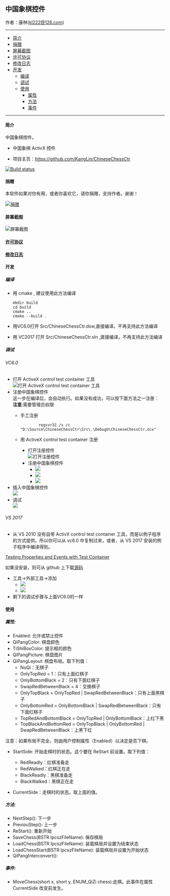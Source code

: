 ## 中国象棋控件

作者：康林(kl222@126.com)

-------------------------

- [简介](#简介)
- [捐赠](#捐赠)
- [屏幕截图](#屏幕截图)
- [许可协议](License.md)
- [修改日志](ChangeLog.md)
- [开发](#开发)
  + [编译](#编译)
  + [调试](#调试)
  + [使用](#使用)
    - [属性](#属性)
    - [方法](#方法)
    - [事件](#事件)

-------------------------

#### 简介
中国象棋控件。

- 中国象棋 ActivX 控件

- 项目主页：https://github.com/KangLin/ChineseChessCtr

[![Build status](https://ci.appveyor.com/api/projects/status/x9vc3w9ccniqm62c?svg=true)](https://ci.appveyor.com/project/KangLin/chinesechessctr)

#### 捐赠
本软件如果对你有用，或者你喜欢它，请你捐赠，支持作者。谢谢！

[![捐赠](https://gitee.com/kl222/RabbitCommon/raw/master/Src/Resource/image/Contribute.png "捐赠")](https://github.com/KangLin/RabbitCommon/raw/master/Src/Resource/image/Contribute.png "捐赠")

#### 屏幕截图

![屏幕截图](Documents/Image/ShotScreen.png)

#### [许可协议](License.md)
#### [修改日志](ChangeLog.md)

#### 开发

##### 编译
- 用 cmake , 建议使用此方法编译

      mkdir build
      cd build
      cmake ..
      cmake --build .

- 用VC6.0打开 Src/ChineseChessCtr.dsw,直接编译。不再支持此方法编译
- 用 VC2017 打开 Src/ChineseChessCtr.sln ,直接编译。不再支持此方法编译

##### 调试
###### VC6.0
- 打开 ActiveX control test container 工具  
![打开 ActiveX control test container 工具](Documents/Image/OpenActivexControlTestContainer.png)
- 注册中国象棋控件  
  这一步在编译后，会自动执行。如果没有成功，可以按下面方法之一注册：  
  **注意**:需要管理员权限
  + 手工注册

				regsvr32 /s /c "D:\Source\ChineseChessCtr\Src\.\DebugU\ChineseChessCtr.ocx" 

  + 用 ActiveX control test container 注册
    - 打开注册控件  
![打开注册控件](Documents/Image/OpenRegisterControl.png)
    - 注册中国象棋控件  
      + ![](Documents/Image/RegisterControl.PNG)
      + ![](Documents/Image/RegisterChineseChessControl.PNG)
      + ![](Documents/Image/RegisteredChineseChessControl.PNG)
- 插入中国象棋控件  
![](Documents/Image/InsertChineseChessControl.PNG)
- 调试  
![](Documents/Image/Debug.PNG)

###### VS 2017

- 从 VS 2010 没有自带 ActivX control test container 工具，而是以例子程序的方式提供。所以你可以从 vc6.0 中复制过来，或者，从 VS 2017 安装的例子程序中编译得到。

[Testing Properties and Events with Test Container](https://docs.microsoft.com/en-us/cpp/mfc/testing-properties-and-events-with-test-container)

如果没安装，则可从 github 上下载[源码](https://github.com/microsoft/VCSamples/tree/master/VC2010Samples/MFC/ole/TstCon)

- 工具->外部工具->添加
  + ![](Documents/Image/OpenActivexControlTestContainerVC2013.png)
  + ![](Documents/Image/AddActivexControlTestContainer.PNG)
- 剩下的调试步骤与上面VC6.0的一样

#### 使用
##### 属性:
- Enabled: 允许或禁止控件
- QiPangColor: 棋盘颜色
- TiShiBoxColor: 提示框的颜色
- QiPangPicture: 棋盘图片
- QiPangLayout: 棋盘布局。取下列值：
  + NoQi：无棋子
  + OnlyTopRed = 1：只有上面红棋子
  + OnlyBottomBlack = 2：只有下面红棋子
  + SwapRedBetweenBlack = 4：交换棋子
  + OnlyTopBlack = OnlyTopRed | SwapRedBetweenBlack：只有上面黑棋子
  + OnlyBottomRed = OnlyBottomBlack | SwapRedBetweenBlack：只有下面红棋子
  + TopRedAndBottomBlack = OnlyTopRed |      OnlyBottomBlack：上红下黑
  + TopBlackAndBottomRed = OnlyTopBlack | OnlyBottomRed | SwapRedBetweenBlack：上黑下红

注意：如果布局不完全，则由用户控制属性（Enabled）以决定是否下棋。

- StartSide: 开始走棋时的状态。这个要在 ReStart 前设置。取下列值：
  + RedReadly：红棋准备走
  + RedWalked：红棋正在走
  + BlackReadly：黑棋准备走
  + BlackWalked：黑棋正在走

- CurrentSide：走棋时的状态。取上面的值。

##### 方法:
- NextStep(): 下一步
- PreviouStep(): 上一步
- ReStart(): 重新开始
- SaveChess(BSTR lpcszFileName): 保存棋局
- LoadChess(BSTR lpcszFileName): 装载棋局并设置为结束状态
- LoadChessStart(BSTR lpcszFileName): 装载棋局并设置为开始状态
- QiPangInterconvert():

##### 事件:
- MoveChess(short x, short y, ENUM_QiZi chess):走棋。此事件在属性 CurrentSide 改变前发生。
